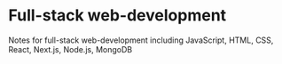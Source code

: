 # Full-stack web-development
Notes for full-stack web-development including JavaScript, HTML, CSS, React, Next.js, Node.js, MongoDB
